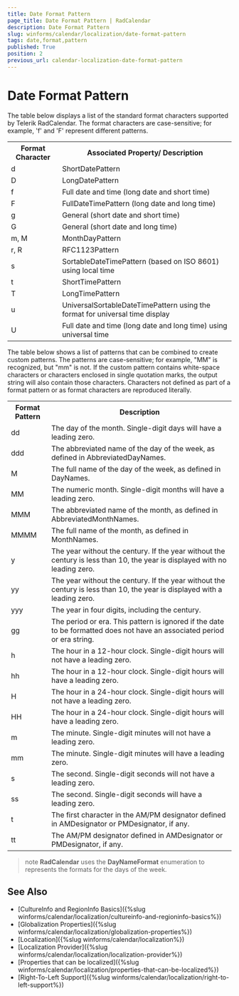 ```yaml
---
title: Date Format Pattern
page_title: Date Format Pattern | RadCalendar
description: Date Format Pattern
slug: winforms/calendar/localization/date-format-pattern
tags: date,format,pattern
published: True
position: 2
previous_url: calendar-localization-date-format-pattern
---
```


# Date Format Pattern


The table below displays a list of the standard format characters supported by Telerik RadCalendar. The format characters are case-sensitive; for example, 'f' and 'F' represent different patterns.

<table>
<th>Format Character</th><th>Associated Property/ Description</th>
<tr><td>d</td><td>ShortDatePattern</td></tr>
<tr><td>D</td><td>LongDatePattern</td></tr>
<tr><td>f</td><td>Full date and time (long date and short time)</td></tr>
<tr><td>F</td><td>FullDateTimePattern (long date and long time)</td></tr>
<tr><td>g</td><td>General (short date and short time)</td></tr>
<tr><td>G</td><td>General (short date and long time)</td></tr>
<tr><td>m, M</td><td>MonthDayPattern</td></tr>
<tr><td>r, R</td><td>RFC1123Pattern</td></tr>
<tr><td>s</td><td>SortableDateTimePattern (based on ISO 8601) using local time</td></tr>
<tr><td>t</td><td>ShortTimePattern</td></tr>
<tr><td>T</td><td>LongTimePattern</td></tr>
<tr><td>u</td><td>UniversalSortableDateTimePattern using the format for universal time display</td></tr>
<tr><td>U</td><td>Full date and time (long date and long time) using universal time</td></tr>
</table>

The table below shows a list of patterns that can be combined to create custom patterns. The patterns are case-sensitive; for example, "MM" is recognized, but "mm" is not. If the custom pattern contains white-space characters or characters enclosed in single quotation marks, the output string will also contain those characters. Characters not defined as part of a format pattern or as format characters are reproduced literally.

<table>
<th>Format Pattern</th><th>Description</th>
<tr><td>dd</td><td>The day of the month. Single-digit days will have a leading zero.</td></tr>
<tr><td>ddd</td><td>The abbreviated name of the day of the week, as defined in AbbreviatedDayNames.</td></tr>
<tr><td>M</td><td>The full name of the day of the week, as defined in DayNames.</td></tr>
<tr><td>MM</td><td>The numeric month. Single-digit months will have a leading zero.</td></tr>
<tr><td>MMM</td><td>The abbreviated name of the month, as defined in AbbreviatedMonthNames.</td></tr>
<tr><td>MMMM</td><td>The full name of the month, as defined in MonthNames.</td></tr>
<tr><td>y</td><td>The year without the century. If the year without the century is less than 10, the year is displayed with no leading zero.</td></tr>
<tr><td>yy</td><td>The year without the century. If the year without the century is less than 10, the year is displayed with a leading zero.</td></tr>
<tr><td>yyy</td><td>The year in four digits, including the century.</td></tr>
<tr><td>gg</td><td>The period or era. This pattern is ignored if the date to be formatted does not have an associated period or era string.</td></tr>
<tr><td>h</td><td>The hour in a 12-hour clock. Single-digit hours will not have a leading zero.</td></tr>
<tr><td>hh</td><td>The hour in a 12-hour clock. Single-digit hours will have a leading zero.</td></tr>
<tr><td>H</td><td>The hour in a 24-hour clock. Single-digit hours will not have a leading zero.</td></tr>
<tr><td>HH</td><td>The hour in a 24-hour clock. Single-digit hours will have a leading zero.</td></tr>
<tr><td>m</td><td>The minute. Single-digit minutes will not have a leading zero.</td></tr>
<tr><td>mm</td><td>The minute. Single-digit minutes will have a leading zero.</td></tr>
<tr><td>s</td><td>The second. Single-digit seconds will not have a leading zero.</td></tr>
<tr><td>ss</td><td>The second. Single-digit seconds will have a leading zero.</td></tr>
<tr><td>t</td><td>The first character in the AM/PM designator defined in AMDesignator or PMDesignator, if any.</td></tr>
<tr><td>tt</td><td>The AM/PM designator defined in AMDesignator or PMDesignator, if any.</td></tr>
</table>

>note  __RadCalendar__ uses the __DayNameFormat__ enumeration to represents the formats for the days of the week.
>

## See Also

* [CultureInfo and RegionInfo Basics]({%slug winforms/calendar/localization/cultureinfo-and-regioninfo-basics%})
* [Globalization Properties]({%slug winforms/calendar/localization/globalization-properties%})
* [Localization]({%slug  winforms/calendar/localization%})
* [Localization Provider]({%slug winforms/calendar/localization/localization-provider%})
* [Properties that can be localized]({%slug winforms/calendar/localization/properties-that-can-be-localized%})
* [Right-To-Left Support]({%slug winforms/calendar/localization/right-to-left-support%})
